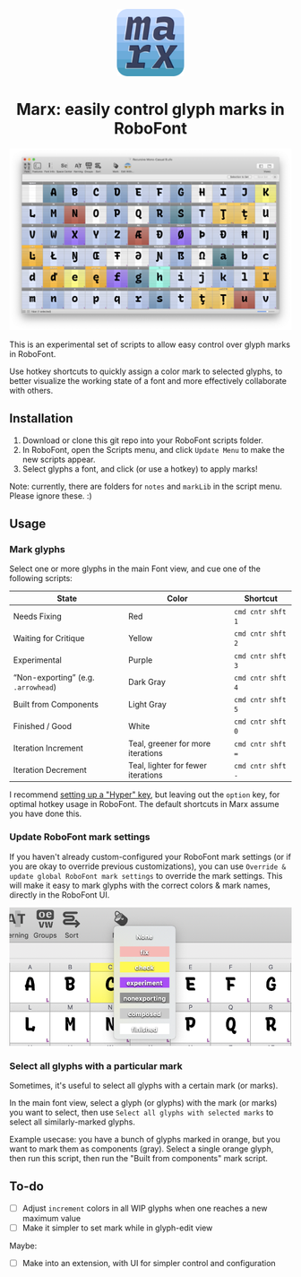 <p align="center">
    <img alt="typemedia 18" src="notes/readme-assets/logo.png" width="120" />
</p>
<h1 align="center">
  Marx: easily control glyph marks in RoboFont
</h1>

![](notes/readme-assets/glyph-marx.png)

This is an experimental set of scripts to allow easy control over glyph marks in RoboFont.

Use hotkey shortcuts to quickly assign a color mark to selected glyphs, to better visualize the working state of a font and more effectively collaborate with others.

## Installation

1. Download or clone this git repo into your RoboFont scripts folder.
2. In RoboFont, open the Scripts menu, and click `Update Menu` to make the new scripts appear.
3. Select glyphs a font, and click (or use a hotkey) to apply marks!

Note: currently, there are folders for `notes` and `markLib` in the script menu. Please ignore these. :)


## Usage

### Mark glyphs

Select one or more glyphs in the main Font view, and cue one of the following scripts:

| **State**                           | **Color**                          | Shortcut          |
| ----------------------------------- | ---------------------------------- | ----------------- |
| Needs Fixing                        | Red                                | `cmd cntr shft 1` |
| Waiting for Critique                | Yellow                             | `cmd cntr shft 2` |
| Experimental                        | Purple                             | `cmd cntr shft 3` |
| “Non-exporting” (e.g. `.arrowhead`) | Dark Gray                          | `cmd cntr shft 4` |
| Built from Components               | Light Gray                         | `cmd cntr shft 5` |
| Finished / Good                     | White                              | `cmd cntr shft 0` |
| Iteration Increment                 | Teal, greener for more iterations  | `cmd cntr shft =` |
| Iteration Decrement                 | Teal, lighter for fewer iterations | `cmd cntr shft -` |

I recommend [setting up a "Hyper" key](https://brettterpstra.com/2017/06/15/a-hyper-key-with-karabiner-elements-full-instructions/), but leaving out the `option` key, for optimal hotkey usage in RoboFont. The default shortcuts in Marx assume you have done this.

### Update RoboFont mark settings

If you haven't already custom-configured your RoboFont mark settings (or if you are okay to override previous customizations), you can use `Override & update global RoboFont mark settings` to override the mark settings. This will make it easy to mark glyphs with the correct colors & mark names, directly in the RoboFont UI.

![](notes/readme-assets/rf-mark-menu.png)

### Select all glyphs with a particular mark

Sometimes, it's useful to select all glyphs with a certain mark (or marks).

In the main font view, select a glyph (or glyphs) with the mark (or marks) you want to select, then use `Select all glyphs with selected marks` to select all similarly-marked glyphs.

Example usecase: you have a bunch of glyphs marked in orange, but you want to mark them as components (gray). Select a single orange glyph, then run this script, then run the "Built from components" mark script.


## To-do

- [ ] Adjust `increment` colors in all WIP glyphs when one reaches a new maximum value
- [ ] Make it simpler to set mark while in glyph-edit view

Maybe:
- [ ] Make into an extension, with UI for simpler control and configuration
